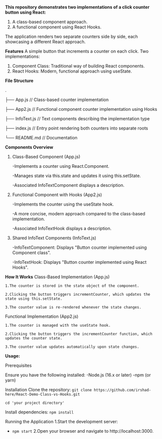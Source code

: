 **This repository demonstrates two implementations of a click counter button using React:**
1. A class-based component approach.
2. A functional component using React Hooks.

The application renders two separate counters side by side, each showcasing a different React approach.

**Features**
A simple button that increments a counter on each click.
Two implementations:
1. Component Class: Traditional way of building React components.
2. React Hooks: Modern, functional approach using useState.


**File Structure**

.

├── App.js       // Class-based counter implementation

├── App2.js      // Functional component counter implementation using Hooks

├── InfoText.js  // Text components describing the implementation type

├── index.js     // Entry point rendering both counters into separate roots

└── README.md    // Documentation



**Components Overview**
1. Class-Based Component (App.js)

   -Implements a counter using React.Component.

   -Manages state via this.state and updates it using this.setState.

   -Associated InfoTextComponent displays a description.
3. Functional Component with Hooks (App2.js)

   -Implements the counter using the useState hook.

    -A more concise, modern approach compared to the class-based implementation.

    -Associated InfoTextHook displays a description.
5. Shared InfoText Components (InfoText.js)

   -InfoTextComponent: Displays "Button counter implemented using Component class".

   -InfoTextHook: Displays "Button counter implemented using React Hooks".



**How It Works**
Class-Based Implementation (App.js)
    
    1.The counter is stored in the state object of the component.
    
    2.Clicking the button triggers incrementCounter, which updates the state using this.setState.
    
    3.The counter value is re-rendered whenever the state changes.

Functional Implementation (App2.js)
    
    1.The counter is managed with the useState hook.
    
    2.Clicking the button triggers the incrementCounter function, which updates the counter state.
    
    3.The counter value updates automatically upon state changes.



**Usage:**

Prerequisites

Ensure you have the following installed:
    -Node.js (16.x or later)
    -npm (or yarn)


Installation
Clone the repository:
`git clone https://github.com/irshad-here/React-Demo-Class-vs-Hooks.git`

`cd 'your project directory'`

Install dependencies:
`npm install`

Running the Application
1.Start the development server:
 - `npm start`
2.Open your browser and navigate to http://localhost:3000.
